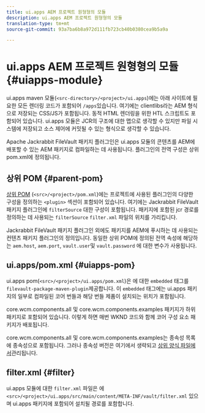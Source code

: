 ```yaml
---
title: ui.apps AEM 프로젝트 원형형의 모듈
description: ui.apps AEM 프로젝트 원형형의 모듈
translation-type: tm+mt
source-git-commit: 93a7ba6b8a972d111fb723cb40b0380cea9b5a9a

---
```



# ui.apps AEM 프로젝트 원형형의 모듈 {#uiapps-module}

ui.apps maven 모듈(`<src-directory>/<project>/ui.apps`)에는 아래 사이트에 필요한 모든 렌더링 코드가 포함되어 `/apps`있습니다. 여기에는 clientlibs라는 AEM 형식으로 저장되는 CSS/JS가 포함됩니다. 동적 HTML 렌더링을 위한 HTL 스크립트도 포함되어 있습니다. ui.apps 모듈은 JCR의 구조에 대한 맵으로 생각할 수 있지만 파일 시스템에 저장되고 소스 제어에 커밋될 수 있는 형식으로 생각할 수 있습니다.

Apache Jackrabbit FileVault 패키지 플러그인은 ui.apps 모듈의 콘텐츠를 AEM에 배포할 수 있는 AEM 패키지로 컴파일하는 데 사용됩니다. 플러그인의 전역 구성은 상위 pom.xml에 정의됩니다.

## 상위 POM {#parent-pom}

[상위 POM](overview.md#parent-pom) (`<src>/<project>/pom.xml`)에는 프로젝트에 사용된 플러그인의 다양한 구성을 정의하는 `<plugin>` 섹션이 포함되어 있습니다. 여기에는 Jackrabbit FileVault 패키지 플러그인에 `filterSource` 대한 구성이 포함됩니다. 패키지에 포함된 jcr 경로를 정의하는 데 사용되는 `filterSource` `filter.xml` 파일의 위치를 가리킵니다.

Jackrabbit FileVault 패키지 플러그인 외에도 패키지를 AEM에 푸시하는 데 사용되는 컨텐츠 패키지 플러그인의 정의입니다. 동일한 상위 POM에 정의된 전역 속성에 해당하는 `aem.host`, `aem.port`, `vault.user`및 `vault.password` 에 대한 변수가 사용됩니다.

## ui.apps/pom.xml {#uiapps-pom}

ui.apps pom(`<src>/<project>/ui.apps/pom.xml`)은 에 대한 `embedded` 태그를 `filevault-package-maven-plugin`제공합니다. 이 `embedded` 태그에는 ui.apps 패키지의 일부로 컴파일된 코어 번들과 해당 번들 제품이 설치되는 위치가 포함됩니다.

core.wcm.components.all 및 core.wcm.components.examples 패키지가 하위 패키지로 포함되어 있습니다. 이렇게 하면 매번 WKND 코드와 함께 코어 구성 요소 패키지가 배포됩니다.

core.wcm.components.all 및 core.wcm.components.examples는 종속성 목록에 종속성으로 포함됩니다. 그러나 종속성 버전은 여기에서 생략되고 [상위 양식 파일에서](overview.md#core-components)관리됩니다.

## filter.xml {#filter}

ui.apps 모듈에 대한 `filter.xml` 파일은 에 `<src>/<project>/ui.apps/src/main/content/META-INF/vault/filter.xml` 있으며 ui.apps 패키지에 포함되어 설치될 경로를 포함합니다.
